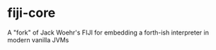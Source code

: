 # fiji-core
A "fork" of Jack Woehr's FIJI for embedding a forth-ish interpreter in modern vanilla JVMs
